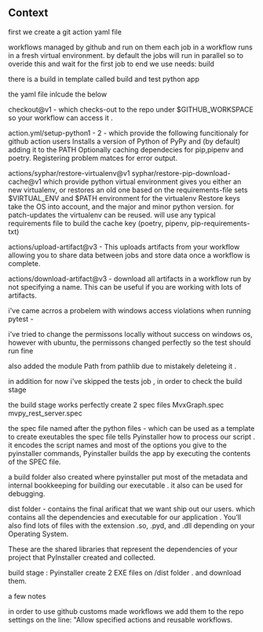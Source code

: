 ## Context


first we create a git action yaml file

workflows managed by github and run on them
each job in a workflow runs in a fresh virtual environment.
by default the jobs will run in parallel
so to overide this and wait for the first job to end
we use needs: build


there is a build in template called build and test python app


the yaml file inlcude the below

checkout@v1  - which checks-out to the repo under $GITHUB_WORKSPACE so your workflow can access it .


 action.yml/setup-python1 - 2 - which provide the following funcitionaly for github action users
                           Installs a version of Python of PyPy and (by default) adding it to the PATH
                           Optionally caching dependecies for pip,pipenv and poetry.
                           Registering problem matces for error output.

 actions/syphar/restore-virtualenv@v1 
 syphar/restore-pip-download-cache@v1
                           which provide python virtual environment
                           gives you either an new virtualenv, or restores an old one based on the requirements-file
                           sets $VIRTUAL_ENV and $PATH environment for the virtualenv
                           Restore keys take the OS into account, and the major and minor python version. for patch-updates the virtualenv can be reused.
                           will use any typical requirements file to build the cache key (poetry, pipenv, pip-requirements-txt)

actions/upload-artifact@v3 - 
                           This uploads artifacts from your workflow allowing you to share data between jobs and store data once a workflow is complete.
 

actions/download-artifact@v3 -
                           download all artifacts in a workflow run by not specifying a name. This can be useful if you are working with lots of artifacts.
                           

i've came acrros a probelem with windows access violations when running pytest -

i've tried to change the permissons locally without success on windows os, 
however with ubuntu, the permissons changed perfectly so the test should run fine

also added the module Path from pathlib due to mistakely deleteing it .


in addition for now i've skipped the tests job , in order to check the build stage

the build stage works perfectly create 2 spec files 
MvxGraph.spec
mvpy_rest_server.spec

the spec file named after the python files - which can be used as a template to create exeutables
the spec file tells Pyinstaller how to process our script .
it encodes the script names and most of the options you give to the pyinstaller commands,
Pyinstaller builds the app by executing the contents of the SPEC file.


a build folder also created where pyinstaller put most of the metadata and internal
bookkeeping for building our executable . it also can be used for debugging.

dist folder - contains the final arificat that we want ship out our users.
which contains all the dependencies and executable for our application .
You’ll also find lots of files with the extension .so, .pyd, and .dll depending on your Operating System.

These are the shared libraries that represent the dependencies of your project that PyInstaller created and collected.

build stage :
Pyinstaller create 2 EXE files on /dist folder . and download them.




a few notes

in order to use  github customs made workflows
we add them to the repo settings on the line:
"Allow specified actions and reusable workflows.











